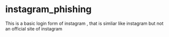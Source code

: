 # instagram_phishing
This is a basic login form  of instagram , that is simliar like instagram but not an official site of instagram
